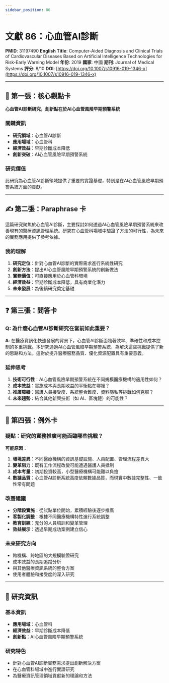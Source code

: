 ```yaml
---
sidebar_position: 86
---
```


# 文獻 86：心血管AI診斷

**PMID**: 31197490
**English Title**: Computer-Aided Diagnosis and Clinical Trials of Cardiovascular Diseases Based on Artificial Intelligence Technologies for Risk-Early Warning Model
**年份**: 2019
**國家**: 中國
**期刊**: Journal of Medical Systems
**評分**: 8/10
**DOI**: [https://doi.org/10.1007/s10916-019-1346-x](https://doi.org/10.1007/s10916-019-1346-x)

---

## 📌 第一張：核心觀點卡

**心血管AI診斷研究，創新點在於AI心血管風險早期預警系統**

### 關鍵資訊
- **研究領域**：心血管AI診斷
- **應用場域**：心血管科
- **經濟效益**：早期診斷成本降低
- **創新突破**：AI心血管風險早期預警系統

### 研究價值
此研究為心血管AI診斷領域提供了重要的實證基礎，特別是在AI心血管風險早期預警系統方面的貢獻。

---

## ✍️ 第二張：Paraphrase 卡

這篇研究聚焦於心血管AI診斷，主要探討如何透過AI心血管風險早期預警系統來改善現有的醫療資訊管理系統。研究在心血管科場域中驗證了方法的可行性，為未來的實務應用提供了參考依據。

### 我的理解
1. **研究定位**：針對心血管AI診斷的實際需求進行系統性研究
2. **創新方法**：提出AI心血管風險早期預警系統的創新做法
3. **實務價值**：可直接應用於心血管科環境
4. **經濟效益**：早期診斷成本降低，具有商業化潛力
5. **未來發展**：為後續研究奠定基礎

---

## ❓ 第三張：問答卡

### Q: 為什麼心血管AI診斷研究在當前如此重要？

**A**: 在醫療資訊化快速發展的背景下，心血管AI診斷面臨著效率、準確性和成本控制的多重挑戰。本研究通過AI心血管風險早期預警系統，為解決這些挑戰提供了新的思路和方法。這對於提升醫療服務品質、優化資源配置具有重要意義。

### 延伸思考
1. **技術可行性**：AI心血管風險早期預警系統在不同規模醫療機構的適用性如何？
2. **成本效益**：實施成本與長期收益的平衡點在哪裡？
3. **推廣障礙**：醫護人員接受度、系統整合難度、資料隱私等挑戰如何克服？
4. **未來趨勢**：結合其他新興技術（如 AI、區塊鏈）的可能性？

---

## 🤔 第四張：例外卡

### 疑點：研究的實務推廣可能面臨哪些挑戰？

**可能原因**：
1. **環境差異**：不同醫療機構的資訊基礎設施、人員配置、管理流程差異大
2. **變革阻力**：既有工作流程改變可能遭遇醫護人員抵制
3. **成本考量**：初期投資較高，小型醫療機構可能難以負擔
4. **數據品質**：心血管AI診斷系統高度依賴數據品質，而現實中數據完整性、一致性常有問題

### 改善建議
- **分階段實施**：從試點單位開始，累積經驗後逐步推廣
- **客製化調整**：根據不同醫療機構特性進行系統調整
- **教育訓練**：充分的人員培訓和變革管理
- **效益展示**：透過早期成功案例建立信心

### 未來研究方向
- 跨機構、跨地區的大規模驗證研究
- 成本效益的長期追蹤分析
- 與其他醫療資訊系統的整合方案
- 使用者體驗和接受度的深入研究

---

## 📄 研究資訊

### 基本資訊
- **應用場域**：心血管科
- **經濟效益**：早期診斷成本降低
- **創新點**：AI心血管風險早期預警系統

### 研究特色
- 針對心血管AI診斷實務需求提出創新解決方案
- 在心血管科場域中進行實證研究
- 為醫療資訊管理領域貢獻新的理論和方法
